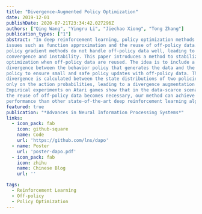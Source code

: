 ```yaml
---
title: "Divergence-Augmented Policy Optimization"
date: 2019-12-01
publishDate: 2020-07-21T23:34:42.027296Z
authors: ["Qing Wang", "Yingru Li", "Jiechao Xiong", "Tong Zhang"]
publication_types: ["1"]
abstract: "In deep reinforcement learning, policy optimization methods need to deal with
issues such as function approximation and the reuse of off-policy data. Standard
policy gradient methods do not handle off-policy data well, leading to premature
convergence and instability. This paper introduces a method to stabilize policy
optimization when off-policy data are reused. The idea is to include a Bregman
divergence between the behavior policy that generates the data and the current
policy to ensure small and safe policy updates with off-policy data. The Bregman
divergence is calculated between the state distributions of two policies, instead of
only on the action probabilities, leading to a divergence augmentation formulation.
Empirical experiments on Atari games show that in the data-scarce scenario where
the reuse of off-policy data becomes necessary, our method can achieve better
performance than other state-of-the-art deep reinforcement learning algorithms."
featured: true
publication: "*Advances in Neural Information Processing Systems*"
links:
  - icon_pack: fab
    icon: github-square
    name: Code
    url: 'https://github.com/lns/dapo'
  - name: Poster
    url: 'poster-dapo.pdf'
  - icon_pack: fab
    icon: zhihu
    name: Chinese Blog
    url: ''

tags:
  - Reinforcement Learning
  - Off-policy
  - Policy Optimization
---
```


